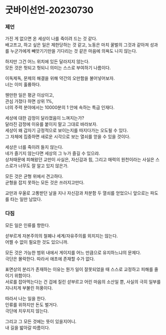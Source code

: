 # 굿바이선언-20230730

### 제언 
가진 게 없으면 온 세상이 나를 죽이려 드는 것 같다.  
배고프고, 하고 싶은 일은 제한당하는 것 같고, 노동은 마치 꿀벌의 그것과 같아져 성과를 누군가에게 빼앗기기만을 기다리는 것 같은 마음에 의욕도 나지 않는다.  
  
하지만 그건 어느 위치에 있든 달라지지 않는다.  
모든 것은 헛되고 헛되니 의미는 스스로 부여하기 나름이다.
  
이독제독, 문제의 해결을 위해 약간의 오만함을 불어넣어보자.  
너는 이미 훌륭하다.  
  
웬만한 일은 평균 이상이고,  
관심 가졌다 하면 상위 1%,  
너의 주력 분야에서는 10000분의 1 안에 속하는 특급 인재다.  
  
세상에 대한 감정이 달라졌음이 느껴지는가?  
달라진 감정에 이유를 붙이지 말고 그대로 바라보자.  
세상이 왜 갑자기 긍정적으로 보이는지를 따지다가는 오도될 수 있다.  
그 자체에 집중하면 새로운 시각으로 보는 열쇠를 얻을 수 있을 것이다.  

세상은 너를 죽이려 들지 않는다.  
네가 즐기지 않는다면 세상의 그 누가 즐길 수 있으랴.  
상처때문에 피해왔던 교만이 사실은, 자신감과 힘, 그리고 매력의 원천이라는 사실은 스스로가 너무도 잘 알고 있지 않은가.  

모든 것은 균형 위에서 견고하다.  
균형을 잡지 못하는 모든 것은 쓰러지고만다.  

교만과 우울로 고통받던 날을 지나
자신감과 차분함 두 열쇠를 얻었으니 앞으로는 파도를 타는 일만 남았다.

### 다짐  
모든 일은 인류를 향한다.  

섣부르게 자본주의의 철폐나 세계/자유주의를 외치지는 않는다.  
어쩔 수 없이 필요한 것도 있으니까.  

모든 것은 가능한 범위 내에서 게이지를 어느 만큼으로 유지하느냐의 문제다.  
극단은 몰락한다. 따라서 애초에 존재할 수가 없다.  

표면상의 분리가 존재하는 이유는 뭔가 일이 잘못되었을 때 스스로 교정하고 피해를 줄이기 위함이다.  
서로를 잡아먹는다는 건 겁에 질린 섣부르고 어린 마음의 소산일 뿐, 사실의 극히 일부를 지나치게 부불린 허풍이다.

따라서 나는 일을 한다.  
인류를 위하지만 돈도 벌거다.  
극단에 치우치지 않는다.  

그리고 그 모든 것에는 뜻이 있을지어니.  
내 길을 밟아갈 따름이다.  

